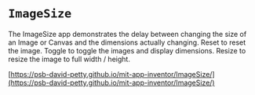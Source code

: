 # `ImageSize`

The ImageSize app demonstrates the delay between changing the size of an Image or Canvas and the dimensions actually changing. Reset to reset the image. Toggle to toggle the images and display dimensions. Resize to resize the image to full width / height.

[https://psb-david-petty.github.io/mit-app-inventor/ImageSize/](https://psb-david-petty.github.io/mit-app-inventor/ImageSize/)